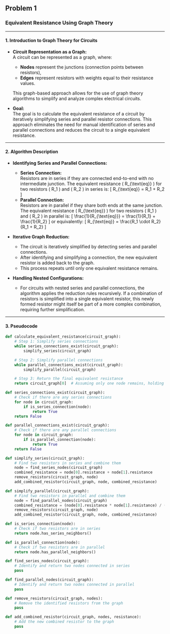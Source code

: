 ## Problem 1

### Equivalent Resistance Using Graph Theory

---

#### 1. Introduction to Graph Theory for Circuits

- **Circuit Representation as a Graph:**  
  A circuit can be represented as a graph, where:
  - **Nodes** represent the junctions (connection points between resistors),
  - **Edges** represent resistors with weights equal to their resistance values.
  
  This graph-based approach allows for the use of graph theory algorithms to simplify and analyze complex electrical circuits.

- **Goal:**  
  The goal is to calculate the equivalent resistance of a circuit by iteratively simplifying series and parallel resistor connections. This approach eliminates the need for manual identification of series and parallel connections and reduces the circuit to a single equivalent resistance.

---

#### 2. Algorithm Description

- **Identifying Series and Parallel Connections:**
  - **Series Connection:**  
    Resistors are in series if they are connected end-to-end with no intermediate junction. The equivalent resistance \( R_{\text{eq}} \) for two resistors \( R_1 \) and \( R_2 \) in series is:
    \[
    R_{\text{eq}} = R_1 + R_2
    \]
  - **Parallel Connection:**  
    Resistors are in parallel if they share both ends at the same junction. The equivalent resistance \( R_{\text{eq}} \) for two resistors \( R_1 \) and \( R_2 \) in parallel is:
    \[
    \frac{1}{R_{\text{eq}}} = \frac{1}{R_1} + \frac{1}{R_2}
    \]
    or equivalently:
    \[
    R_{\text{eq}} = \frac{R_1 \cdot R_2}{R_1 + R_2}
    \]

- **Iterative Graph Reduction:**
  - The circuit is iteratively simplified by detecting series and parallel connections.
  - After identifying and simplifying a connection, the new equivalent resistor is added back to the graph.
  - This process repeats until only one equivalent resistance remains.

- **Handling Nested Configurations:**
  - For circuits with nested series and parallel connections, the algorithm applies the reduction rules recursively. If a combination of resistors is simplified into a single equivalent resistor, this newly formed resistor might itself be part of a more complex combination, requiring further simplification.

---

#### 3. Pseudocode

```python
def calculate_equivalent_resistance(circuit_graph):
    # Step 1: Simplify series connections
    while series_connections_exist(circuit_graph):
        simplify_series(circuit_graph)

    # Step 2: Simplify parallel connections
    while parallel_connections_exist(circuit_graph):
        simplify_parallel(circuit_graph)

    # Step 3: Return the final equivalent resistance
    return circuit_graph[0]  # Assuming only one node remains, holding the final equivalent resistance

def series_connections_exist(circuit_graph):
    # Check if there are any series connections
    for node in circuit_graph:
        if is_series_connection(node):
            return True
    return False

def parallel_connections_exist(circuit_graph):
    # Check if there are any parallel connections
    for node in circuit_graph:
        if is_parallel_connection(node):
            return True
    return False

def simplify_series(circuit_graph):
    # Find two resistors in series and combine them
    node = find_series_nodes(circuit_graph)
    combined_resistance = node[0].resistance + node[1].resistance
    remove_resistors(circuit_graph, node)
    add_combined_resistor(circuit_graph, node, combined_resistance)

def simplify_parallel(circuit_graph):
    # Find two resistors in parallel and combine them
    node = find_parallel_nodes(circuit_graph)
    combined_resistance = (node[0].resistance * node[1].resistance) / (node[0].resistance + node[1].resistance)
    remove_resistors(circuit_graph, node)
    add_combined_resistor(circuit_graph, node, combined_resistance)

def is_series_connection(node):
    # Check if two resistors are in series
    return node.has_series_neighbors()

def is_parallel_connection(node):
    # Check if two resistors are in parallel
    return node.has_parallel_neighbors()

def find_series_nodes(circuit_graph):
    # Identify and return two nodes connected in series
    pass

def find_parallel_nodes(circuit_graph):
    # Identify and return two nodes connected in parallel
    pass

def remove_resistors(circuit_graph, nodes):
    # Remove the identified resistors from the graph
    pass

def add_combined_resistor(circuit_graph, nodes, resistance):
    # Add the new combined resistor to the graph
    pass

